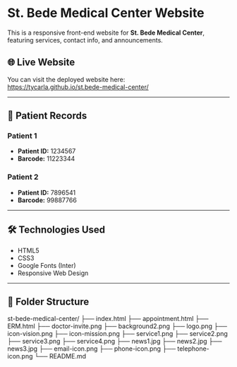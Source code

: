 # St. Bede Medical Center Website

This is a responsive front-end website for **St. Bede Medical Center**, featuring services, contact info, and announcements.

## 🌐 Live Website

You can visit the deployed website here:  
https://tycarla.github.io/st.bede-medical-center/

---

## 🧾 Patient Records

### Patient 1
- **Patient ID:** 1234567  
- **Barcode:** 11223344

### Patient 2
- **Patient ID:** 7896541  
- **Barcode:** 99887766

---

## 🛠 Technologies Used
- HTML5
- CSS3
- Google Fonts (Inter)
- Responsive Web Design

---

## 📁 Folder Structure
st-bede-medical-center/
├── index.html
├── appointment.html
├── ERM.html
├── doctor-invite.png
├── background2.png
├── logo.png
├── icon-vision.png
├── icon-mission.png
├── service1.png
├── service2.png
├── service3.png
├── service4.png
├── news1.jpg
├── news2.jpg
├── news3.jpg
├── email-icon.png
├── phone-icon.png
├── telephone-icon.png
└── README.md

